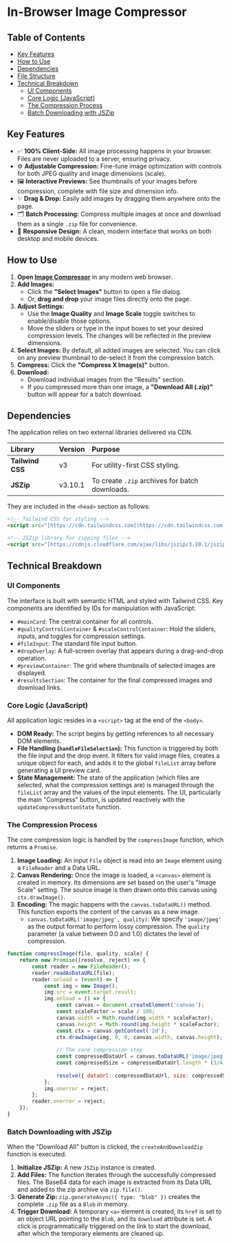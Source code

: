 # In-Browser Image Compressor

## Table of Contents

- [Key Features](#key-features)
- [How to Use](#how-to-use)
- [Dependencies](#dependencies)
- [File Structure](#file-structure)
- [Technical Breakdown](#technical-breakdown)
  - [UI Components](#ui-components)
  - [Core Logic (JavaScript)](#core-logic-javascript)
  - [The Compression Process](#the-compression-process)
  - [Batch Downloading with JSZip](#batch-downloading-with-jszip)

## Key Features

- ✅ **100% Client-Side:** All image processing happens in your browser. Files are never uploaded to a server, ensuring privacy.
- ⚙️ **Adjustable Compression:** Fine-tune image optimization with controls for both JPEG quality and image dimensions (scale).
- 🖼️ **Interactive Previews:** See thumbnails of your images before compression, complete with file size and dimension info.
- ✨ **Drag & Drop:** Easily add images by dragging them anywhere onto the page.
- 🗂️ **Batch Processing:** Compress multiple images at once and download them as a single `.zip` file for convenience.
- 📱 **Responsive Design:** A clean, modern interface that works on both desktop and mobile devices.

## How to Use

1.  **Open [Image Compressor](https://keanoski.github.io/img-compression-and-scaling-webapp/)** in any modern web browser.
2.  **Add Images:**
    -   Click the **"Select Images"** button to open a file dialog.
    -   Or, **drag and drop** your image files directly onto the page.
3.  **Adjust Settings:**
    -   Use the **Image Quality** and **Image Scale** toggle switches to enable/disable those options.
    -   Move the sliders or type in the input boxes to set your desired compression levels. The changes will be reflected in the preview dimensions.
4.  **Select Images:** By default, all added images are selected. You can click on any preview thumbnail to de-select it from the compression batch.
5.  **Compress:** Click the **"Compress X Image(s)"** button.
6.  **Download:**
    -   Download individual images from the "Results" section.
    -   If you compressed more than one image, a **"Download All (.zip)"** button will appear for a batch download.

## Dependencies

The application relies on two external libraries delivered via CDN.

| Library        | Version | Purpose                                        |
| :------------- | :------ | :--------------------------------------------- |
| **Tailwind CSS** | v3      | For utility-first CSS styling.                 |
| **JSZip** | v3.10.1 | To create `.zip` archives for batch downloads. |

They are included in the `<head>` section as follows:

```html
<!-- Tailwind CSS for styling -->
<script src="[https://cdn.tailwindcss.com](https://cdn.tailwindcss.com)"></script>

<!-- JSZip library for zipping files -->
<script src="[https://cdnjs.cloudflare.com/ajax/libs/jszip/3.10.1/jszip.min.js](https://cdnjs.cloudflare.com/ajax/libs/jszip/3.10.1/jszip.min.js)"></script>
````

## Technical Breakdown

### UI Components

The interface is built with semantic HTML and styled with Tailwind CSS. Key components are identified by IDs for manipulation with JavaScript:

  - `#mainCard`: The central container for all controls.
  - `#qualityControlContainer` & `#scaleControlContainer`: Hold the sliders, inputs, and toggles for compression settings.
  - `#fileInput`: The standard file input button.
  - `#dropOverlay`: A full-screen overlay that appears during a drag-and-drop operation.
  - `#previewContainer`: The grid where thumbnails of selected images are displayed.
  - `#resultsSection`: The container for the final compressed images and download links.

### Core Logic (JavaScript)

All application logic resides in a `<script>` tag at the end of the `<body>`.

  - **DOM Ready:** The script begins by getting references to all necessary DOM elements.
  - **File Handling (`handleFileSelection`):** This function is triggered by both the file input and the drop event. It filters for valid image files, creates a unique object for each, and adds it to the global `fileList` array before generating a UI preview card.
  - **State Management:** The state of the application (which files are selected, what the compression settings are) is managed through the `fileList` array and the values of the input elements. The UI, particularly the main "Compress" button, is updated reactively with the `updateCompressButtonState` function.

### The Compression Process

The core compression logic is handled by the `compressImage` function, which returns a `Promise`.

1.  **Image Loading:** An input `File` object is read into an `Image` element using a `FileReader` and a Data URL.
2.  **Canvas Rendering:** Once the image is loaded, a `<canvas>` element is created in memory. Its dimensions are set based on the user's "Image Scale" setting. The source image is then drawn onto this canvas using `ctx.drawImage()`.
3.  **Encoding:** The magic happens with the `canvas.toDataURL()` method. This function exports the content of the canvas as a new image.
      - `canvas.toDataURL('image/jpeg', quality)`: We specify `'image/jpeg'` as the output format to perform lossy compression. The `quality` parameter (a value between 0.0 and 1.0) dictates the level of compression.

<!-- end list -->

```javascript
function compressImage(file, quality, scale) {
    return new Promise((resolve, reject) => {
        const reader = new FileReader();
        reader.readAsDataURL(file);
        reader.onload = (event) => {
            const img = new Image();
            img.src = event.target.result;
            img.onload = () => {
                const canvas = document.createElement('canvas');
                const scaleFactor = scale / 100;
                canvas.width = Math.round(img.width * scaleFactor);
                canvas.height = Math.round(img.height * scaleFactor);
                const ctx = canvas.getContext('2d');
                ctx.drawImage(img, 0, 0, canvas.width, canvas.height);
                
                // The core compression step
                const compressedDataUrl = canvas.toDataURL('image/jpeg', quality);
                const compressedSize = compressedDataUrl.length * (3/4) - 2; // Estimate byte size from Base64
                
                resolve({ dataUrl: compressedDataUrl, size: compressedSize });
            };
            img.onerror = reject;
        };
        reader.onerror = reject;
    });
}
```

### Batch Downloading with JSZip

When the "Download All" button is clicked, the `createAndDownloadZip` function is executed.

1.  **Initialize JSZip:** A new `JSZip` instance is created.
2.  **Add Files:** The function iterates through the successfully compressed files. The Base64 data for each image is extracted from its Data URL and added to the zip archive via `zip.file()`.
3.  **Generate Zip:** `zip.generateAsync({ type: "blob" })` creates the complete `.zip` file as a `Blob` in memory.
4.  **Trigger Download:** A temporary `<a>` element is created, its `href` is set to an object URL pointing to the `Blob`, and its `download` attribute is set. A click is programmatically triggered on the link to start the download, after which the temporary elements are cleaned up.

<!-- end list -->
